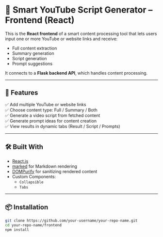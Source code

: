 # 📘 Smart YouTube Script Generator – Frontend (React)

This is the **React frontend** of a smart content processing tool that lets users input one or more YouTube or website links and receive:

- Full content extraction
- Summary generation
- Script generation
- Prompt suggestions

It connects to a **Flask backend API**, which handles content processing.

---

## 🧠 Features

✅ Add multiple YouTube or website links  
✅ Choose content type: Full / Summary / Both  
✅ Generate a video script from fetched content  
✅ Generate prompt ideas for content creation  
✅ View results in dynamic tabs (Result / Script / Prompts)

---

## 🛠️ Built With

- [React.js](https://reactjs.org/)
- [marked](https://www.npmjs.com/package/marked) for Markdown rendering  
- [DOMPurify](https://www.npmjs.com/package/dompurify) for sanitizing rendered content  
- Custom Components:
  - `Collapsible`
  - `Tabs`

---

## 📦 Installation

```bash
git clone https://github.com/your-username/your-repo-name.git
cd your-repo-name/frontend
npm install
```


